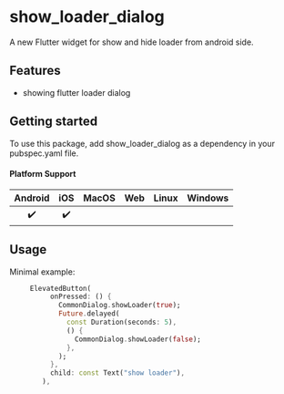 # show_loader_dialog

A new Flutter widget for show and hide loader from android side.

## Features

- showing flutter loader dialog

## Getting started

To use this package, add show_loader_dialog as a dependency in your pubspec.yaml file.

#### Platform Support

| Android | iOS | MacOS | Web | Linux | Windows |
| :-----: | :-: | :---: | :-: | :---: | :-----: |
|   ✔️    | ✔️  |       |     |       |         |


## Usage

Minimal example:

```dart
     ElevatedButton(
          onPressed: () {
            CommonDialog.showLoader(true);
            Future.delayed(
              const Duration(seconds: 5),
              () {
                CommonDialog.showLoader(false);
              },
            );
          },
          child: const Text("show loader"),
        ),
```
